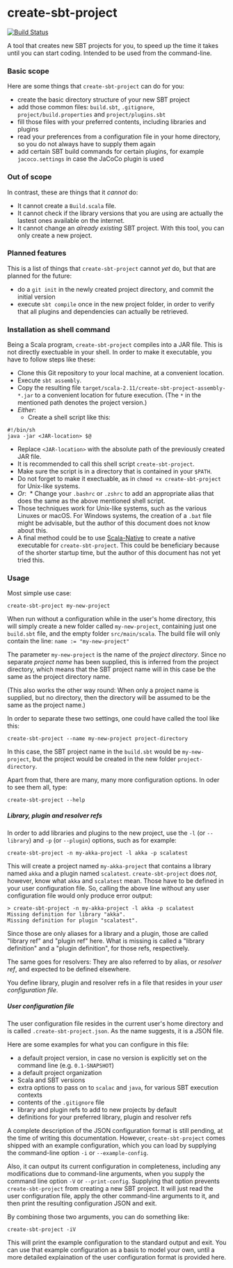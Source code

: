 create-sbt-project
==================

[![Build Status](https://travis-ci.org/Madoc/create-sbt-project.svg?branch=master)](https://travis-ci.org/Madoc/create-sbt-project)

A tool that creates new SBT projects for you, to speed up the time it takes until you can start coding.
Intended to be used from the command-line.

### Basic scope

Here are some things that `create-sbt-project` can do for you:
* create the basic directory structure of your  new SBT project
* add those common files: `build.sbt`, `.gitignore`, `project/build.properties` and `project/plugins.sbt`
* fill those files with your preferred contents, including libraries and plugins
* read your preferences from a configuration file in your home directory, so you do not always have to supply them
again
* add certain SBT build commands for certain plugins, for example `jacoco.settings` in case the JaCoCo plugin is
used

### Out of scope

In contrast, these are things that it _cannot_ do:
* It cannot create a `Build.scala` file.
* It cannot check if the library versions that you are using are actually the lastest ones available on the internet.
* It cannot change an _already existing_ SBT project. With this tool, you can only create a new project.

### Planned features

This is a list of things that `create-sbt-project` cannot _yet_ do, but that are planned for the future:
* do a `git init` in the newly created project directory, and commit the initial version
* execute `sbt compile` once in the new project folder, in order to verify that all plugins and dependencies can
actually be retrieved.

### Installation as shell command

Being a Scala program, `create-sbt-project` compiles into a JAR file.
This is not directly exectuable in your shell.
In order to make it executable, you have to follow steps like these:

* Clone this Git repository to your local machine, at a convenient location.
* Execute `sbt assembly`.
* Copy the resulting file `target/scala-2.11/create-sbt-project-assembly-*.jar` to a convenient location for future
execution. (The `*` in the mentioned path denotes the project version.)
* _Either_:
  * Create a shell script like this:
  
```
#!/bin/sh
java -jar <JAR-location> $@
```

  * Replace `<JAR-location>` with the absolute path of the previously created JAR file.
  * It is recommended to call this shell script `create-sbt-project`.
  * Make sure the script is in a directory that is contained in your `$PATH`.
  * Do not forget to make it exectuable, as in `chmod +x create-sbt-project` for Unix-like systems.
* _Or_:
  * Change your `.bashrc` or `.zshrc` to add an appropriate alias that does the same as the above mentioned shell
script.
* Those techniques work for Unix-like systems, such as the various Linuxes or macOS. For Windows systems, the
creation of a `.bat` file might be advisable, but the author of this document does not know about this.
* A final method could be to use [Scala-Native](http://www.scala-native.org/) to create a native executable for
`create-sbt-project`. This could be beneficiary because of the shorter startup time, but the author of this
document has not yet tried this.

### Usage

Most simple use case:

```
create-sbt-project my-new-project
```

When run without a configuration while in the user's home directory, this will simply create a new folder called
`my-new-project`, containing just one `build.sbt` file, and the empty folder `src/main/scala`.
The build file will only contain the line: `name := "my-new-project"`

The parameter `my-new-project` is the name of the _project directory_.
Since no separate _project name_ has been supplied, this is inferred from the project directory, which means that the
SBT project name will in this case be the same as the project directory name.

(This also works the other way round: When only a project name is supplied, but no directory, then the directory will
be assumed to be the same as the project name.)

In order to separate these two settings, one could have called the tool like this:

```
create-sbt-project --name my-new-project project-directory
```

In this case, the SBT project name in the `build.sbt` would be `my-new-project`, but the project would be created in
the new folder `project-directory`.

Apart from that, there are many, many more configuration options.
In oder to see them all, type:

```
create-sbt-project --help
```

##### Library, plugin and resolver refs

In order to add libraries and plugins to the new project, use the `-l` (or `--library`) and `-p` (or `--plugin`)
options, such as for example:

```
create-sbt-project -n my-akka-project -l akka -p scalatest
```

This will create a project named `my-akka-project` that contains a library named `akka` and a plugin named
`scalatest`.
`create-sbt-project` does _not_, however, know what `akka` and `scalatest` mean.
Those have to be defined in your user configuration file.
So, calling the above line without any user configuration file would only produce error output:

```
> create-sbt-project -n my-akka-project -l akka -p scalatest
Missing definition for library "akka".
Missing definition for plugin "scalatest".
```

Since those are only aliases for a library and a plugin, those are called "library ref" and "plugin ref" here.
What is missing is called a "library definition" and a "plugin definition", for those refs, respectively.

The same goes for resolvers: They are also referred to by alias, or _resolver ref_, and expected to be defined
elsewhere.

You define library, plugin and resolver refs in a file that resides in your _user configuration file_.

##### User configuration file

The user configuration file resides in the current user's home directory and is called `.create-sbt-project.json`.
As the name suggests, it is a JSON file.

Here are some examples for what you can configure in this file:
* a default project version, in case no version is explicitly set on the command line (e.g. `0.1-SNAPSHOT`)
* a default project organization
* Scala and SBT versions
* extra options to pass on to `scalac` and `java`, for various SBT execution contexts
* contents of the `.gitignore` file
* library and plugin refs to add to new projects by default
* definitions for your preferred library, plugin and resolver refs

A complete description of the JSON configuration format is still pending, at the time of writing this documentation.
However, `create-sbt-project` comes shipped with an example configuration, which you can load by supplying the
command-line option `-i` or `--example-config`.

Also, it can output its current configuration in completeness, including any modifications due to command-line
arguments, when you supply the command line option `-V` or `--print-config`.
Supplying that option prevents `create-sbt-project` from creating a new SBT project.
It will just read the user configuration file, apply the other command-line arguments to it, and then print the
resulting configuration JSON and exit.

By combining those two arguments, you can do something like:

```
create-sbt-project -iV
```

This will print the example configuration to the standard output and exit.
You can use that example configuration as a basis to model your own, until a more detailed explaination of the
user configuration format is provided here.
